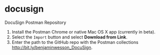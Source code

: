 # docusign
DocuSign Postman Repository

1. Install the Postman Chrome or native Mac OS X app (currently in beta).
2. Select the `Import` button and select **Download from Link**.
3. Enter the path to the GitHub repo with the Postman collections http://bit.ly/benjaminwesson_DocuSign.
